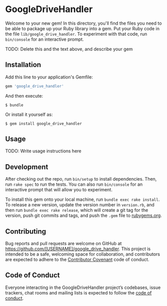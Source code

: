 # GoogleDriveHandler

Welcome to your new gem! In this directory, you'll find the files you need to be able to package up your Ruby library into a gem. Put your Ruby code in the file `lib/google_drive_handler`. To experiment with that code, run `bin/console` for an interactive prompt.

TODO: Delete this and the text above, and describe your gem

## Installation

Add this line to your application's Gemfile:

```ruby
gem 'google_drive_handler'
```

And then execute:

    $ bundle

Or install it yourself as:

    $ gem install google_drive_handler

## Usage

TODO: Write usage instructions here

## Development

After checking out the repo, run `bin/setup` to install dependencies. Then, run `rake spec` to run the tests. You can also run `bin/console` for an interactive prompt that will allow you to experiment.

To install this gem onto your local machine, run `bundle exec rake install`. To release a new version, update the version number in `version.rb`, and then run `bundle exec rake release`, which will create a git tag for the version, push git commits and tags, and push the `.gem` file to [rubygems.org](https://rubygems.org).

## Contributing

Bug reports and pull requests are welcome on GitHub at https://github.com/[USERNAME]/google_drive_handler. This project is intended to be a safe, welcoming space for collaboration, and contributors are expected to adhere to the [Contributor Covenant](http://contributor-covenant.org) code of conduct.

## Code of Conduct

Everyone interacting in the GoogleDriveHandler project’s codebases, issue trackers, chat rooms and mailing lists is expected to follow the [code of conduct](https://github.com/[USERNAME]/google_drive_handler/blob/master/CODE_OF_CONDUCT.md).
